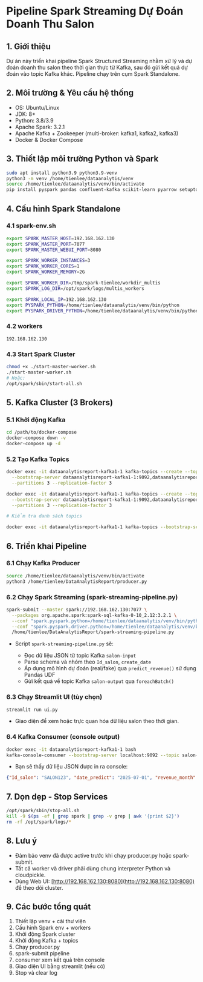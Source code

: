# Pipeline Spark Streaming Dự Đoán Doanh Thu Salon

## 1. Giới thiệu

Dự án này triển khai pipeline Spark Structured Streaming nhằm xử lý và dự đoán doanh thu salon theo thời gian thực từ Kafka, sau đó gửi kết quả dự đoán vào topic Kafka khác. Pipeline chạy trên cụm Spark Standalone.

## 2. Môi trường & Yêu cầu hệ thống

* OS: Ubuntu/Linux
* JDK: 8+
* Python: 3.8/3.9
* Apache Spark: 3.2.1
* Apache Kafka + Zookeeper (multi-broker: kafka1, kafka2, kafka3)
* Docker & Docker Compose

## 3. Thiết lập môi trường Python và Spark

```bash
sudo apt install python3.9 python3.9-venv
python3 -m venv /home/tienlee/dataanalytis/venv
source /home/tienlee/dataanalytis/venv/bin/activate
pip install pyspark pandas confluent-kafka scikit-learn pyarrow setuptools cloudpickle==2.0.0
```

## 4. Cấu hình Spark Standalone

### 4.1 spark-env.sh

```bash
export SPARK_MASTER_HOST=192.168.162.130
export SPARK_MASTER_PORT=7077
export SPARK_MASTER_WEBUI_PORT=8080

export SPARK_WORKER_INSTANCES=3
export SPARK_WORKER_CORES=1
export SPARK_WORKER_MEMORY=2G

export SPARK_WORKER_DIR=/tmp/spark-tienlee/workdir_multis
export SPARK_LOG_DIR=/opt/spark/logs/multis_workers

export SPARK_LOCAL_IP=192.168.162.130
export PYSPARK_PYTHON=/home/tienlee/dataanalytis/venv/bin/python
export PYSPARK_DRIVER_PYTHON=/home/tienlee/dataanalytis/venv/bin/python
```

### 4.2 workers

```
192.168.162.130
```

### 4.3 Start Spark Cluster

```bash
chmod +x ./start-master-worker.sh
./start-master-worker.sh
# Hoặc:
/opt/spark/sbin/start-all.sh
```

## 5. Kafka Cluster (3 Brokers)

### 5.1 Khởi động Kafka

```bash
cd /path/to/docker-compose
docker-compose down -v
docker-compose up -d
```

### 5.2 Tạo Kafka Topics

```bash
docker exec -it dataanalytisreport-kafka1-1 kafka-topics --create --topic salon-input \
  --bootstrap-server dataanalytisreport-kafka1-1:9092,dataanalytisreport-kafka2-1:9093,dataanalytisreport-kafka3-1:9094 \
  --partitions 3 --replication-factor 3

docker exec -it dataanalytisreport-kafka1-1 kafka-topics --create --topic salon-output \
  --bootstrap-server dataanalytisreport-kafka1-1:9092,dataanalytisreport-kafka2-1:9093,dataanalytisreport-kafka3-1:9094 \
  --partitions 3 --replication-factor 3

# Kiểm tra danh sách topics

docker exec -it dataanalytisreport-kafka1-1 kafka-topics --bootstrap-server kafka1:9092,kafka2:9093,kafka3:9094 --list
```

## 6. Triển khai Pipeline

### 6.1 Chạy Kafka Producer

```bash
source /home/tienlee/dataanalytis/venv/bin/activate
python3 /home/tienlee/DataAnalytisReport/producer.py
```

### 6.2 Chạy Spark Streaming (spark-streaming-pipeline.py)

```bash
spark-submit --master spark://192.168.162.130:7077 \
  --packages org.apache.spark:spark-sql-kafka-0-10_2.12:3.2.1 \
  --conf "spark.pyspark.python=/home/tienlee/dataanalytis/venv/bin/python" \
  --conf "spark.pyspark.driver.python=/home/tienlee/dataanalytis/venv/bin/python" \
  /home/tienlee/DataAnalytisReport/spark-streaming-pipeline.py
```

* Script `spark-streaming-pipeline.py` sẽ:

  * Đọc dữ liệu JSON từ topic Kafka `salon-input`
  * Parse schema và nhóm theo `Id_salon`, `create_date`
  * Áp dụng mô hình dự đoán (real/fake) qua `predict_revenue()` sử dụng Pandas UDF
  * Gửi kết quả về topic Kafka `salon-output` qua `foreachBatch()`

### 6.3 Chạy Streamlit UI (tùy chọn)

```bash
streamlit run ui.py
```

* Giao diện để xem hoặc trực quan hóa dữ liệu salon theo thời gian.

### 6.4 Kafka Consumer (console output)

```bash
docker exec -it dataanalytisreport-kafka1-1 bash
kafka-console-consumer --bootstrap-server localhost:9092 --topic salon-output --from-beginning
```

* Bạn sẽ thấy dữ liệu JSON được in ra console:

```json
{"Id_salon": "SALON123", "date_predict": "2025-07-01", "revenue_month": 5230.5, "revenue_week": 1210.2}
```

## 7. Dọn dẹp - Stop Services

```bash
/opt/spark/sbin/stop-all.sh
kill -9 $(ps -ef | grep spark | grep -v grep | awk '{print $2}')
rm -rf /opt/spark/logs/*
```

## 8. Lưu ý

* Đảm bảo venv đã được active trước khi chạy producer.py hoặc spark-submit.
* Tất cả worker và driver phải dùng chung interpreter Python và cloudpickle.
* Dùng Web UI: [http://192.168.162.130:8080](http://192.168.162.130:8080) để theo dõi cluster.

## 9. Các bước tổng quát

1. Thiết lập venv + cài thư viện
2. Cấu hình Spark env + workers
3. Khởi động Spark cluster
4. Khởi động Kafka + topics
5. Chạy producer.py
6. spark-submit pipeline
7. consumer xem kết quả trên console
8. Giao diện UI bằng streamlit (nếu có)
9. Stop và clear log
